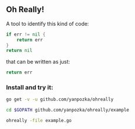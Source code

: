 ## Oh Really!
A tool to identify this kind of code:
```go
if err != nil {
    return err
}
return nil
```
that can be written as just:
```go
return err
```

### Install and try it:

```bash
go get -v -u github.com/yanpozka/ohreally

cd $GOPATH github.com/yanpozka/ohreally/example

ohreally -file example.go
```

